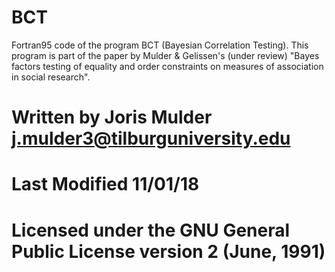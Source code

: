# BCT
Fortran95 code of the program BCT (Bayesian Correlation Testing). This program is part of the paper by Mulder &amp; Gelissen's (under review) "Bayes factors testing of equality and order constraints on measures of association in social research".


# Written by Joris Mulder <j.mulder3@tilburguniversity.edu>
# Last Modified 11/01/18
# Licensed under the GNU General Public License version 2 (June, 1991)
